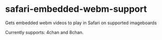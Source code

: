 # safari-embedded-webm-support
Gets embedded webm videos to play in Safari on supported imageboards

Currently supports: 4chan and 8chan.


